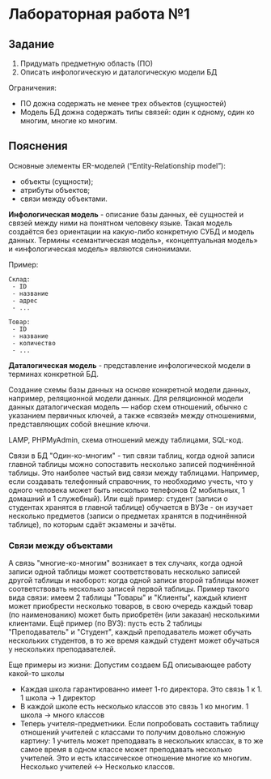 # Лабораторная работа №1

## Задание

1. Придумать предметную область (ПО)
2. Описать инфологическую и даталогическую модели БД

Ограничения:
 - ПО дожна содержать не менее трех объектов (сущностей)
 - Модель БД дожна содержать типы связей: один к одному, один ко многим, многие ко многим.

## Пояснения

Основные элементы ER-моделей (“Entity-Relationship model”):
- объекты (сущности);
- атрибуты объектов;
- связи между объектами.

**Инфологическая модель** - описание базы данных, её сущностей и связей между ними на понятном человеку языке. Такая модель создаётся без ориентации на какую-либо конкретную СУБД и модель данных. Термины «семантическая модель», «концептуальная модель» и «инфологическая модель» являются синонимами.

Пример:
```
Склад:
 - ID
 - название
 - адрес
 - ...

Товар:
 - ID
 - название
 - количество
 - ...
```

**Даталогическая модель** - представление инфологической модели в терминах конкретной БД.

Создание схемы базы данных на основе конкретной модели данных, например, реляционной модели данных. Для реляционной модели данных даталогическая модель — набор схем отношений, обычно с указанием первичных ключей, а также «связей» между отношениями, представляющих собой внешние ключи.

LAMP, PHPMyAdmin, схема отношений между таблицами, SQL-код.

Связи в БД
"Один-ко-многим" - тип связи таблиц, когда одной записи главной таблицы можно сопоставить несколько записей подчинённой таблицы. Это наиболее частый вид связи между таблицами. Например, если создавать телефонный справочник, то необходимо учесть, что у одного человека может быть несколько телефонов (2 мобильных, 1 домашний и 1 служебный).
Или ещё пример: студент (записи о студентах хранятся в главной таблице) обучается в ВУЗе - он изучает несколько предметов (записи о предметах хранятся в подчинённой таблице), по которым сдаёт экзамены и зачёты.

### Связи между объектами

А связь "многие-ко-многим" возникает в тех случаях, когда одной записи одной таблицы может соответствовать несколько записей другой таблицы и наоборот: когда одной записи второй таблицы может соответствовать несколько записей первой таблицы. Пример такого вида связи: имеем 2 таблицы "Товары" и "Клиенты", каждый клиент может приобрести несколько товаров, в свою очередь каждый товар (по наименованию) может быть приобретён (или заказан) несколькими клиентами. Ещё пример (по ВУЗ): пусть есть 2 таблицы "Преподаватель" и "Студент", каждый преподаватель может обучать нескольких студентов, в то же время каждый студент может обучаться у нескольких преподавателей.

Еще примеры из жизни: Допустим создаем БД описывающее работу какой-то школы
- Каждая школа гарантированно имеет 1-го директора. Это связь 1 к 1. 1 школа -> 1 директор
- В каждой школе есть несколько классов это связь 1 ко многим. 1 школа -> много классов
- Теперь учителя-предметники. Если попробовать составить таблицу отношений учителей с классами то получим довольно сложную картину: 1 учитель может преподавать в нескольких классах, в то же самое время в одном классе может преподавать несколько учителей. Это и есть классическое отношение многие ко многим. Несколько учителей <-> Несколько классов.
